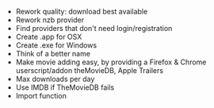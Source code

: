 * Rework quality: download best available
* Rework nzb provider
* Find providers that don't need login/registration
* Create .app for OSX
* Create .exe for Windows
* Think of a better name
* Make movie adding easy, by providing a Firefox & Chrome userscript/addon theMovieDB, Apple Trailers
* Max downloads per day
* Use IMDB if TheMovieDB fails
* Import function